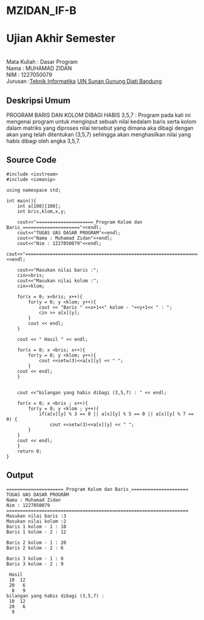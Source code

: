 # MZIDAN_IF-B
# Ujian Akhir Semester 
<br>Mata Kuliah 	: Dasar Program
<br> Nama		: MUHAMAD ZIDAN
<br>NIM		:	1227050079
<br>Jurusan		:[Teknik Informatika](http://if.uinsgd.ac.id/) [UIN Sunan Gunung Djati Bandung](https://uinsgd.ac.id/) 

## Deskripsi Umum
PROGRAM BARIS DAN KOLOM DIBAGI HABIS 3,5,7 :
Program pada kali ini mengenai program untuk menginput sebuah nilai kedalam baris serta kolom dalam matriks yang diproses nilai tersebut yang dimana
aka dibagi dengan akan yang telah ditentukan (3,5,7) sehingga akan menghasilkan nilai yang habis dibagi oleh angka 3,5,7.
## Source Code
```
#include <iostream>
#include <iomanip>

using namespace std;

int main(){
	int a[100][100];
	int bris,klom,x,y;
	
	cout<<"=====================_Program Kolom dan Baris_====================="<<endl;
	cout<<"TUGAS UAS DASAR PROGRAM"<<endl;
	cout<<"Nama : Muhamad Zidan"<<endl;
	cout<<"Nim : 1227050079"<<endl;
	cout<<"==================================================================="<<endl;

	cout<<"Masukan nilai baris :";
	cin>>bris;
	cout<<"Masukan nilai kolom :";
	cin>>klom;
	
	for(x = 0; x<bris; x++){
     	for(y = 0; y <klom; y++){
            cout << "Baris " <<x+1<<" kolom - "<<y+1<< " : ";
            cin >> a[x][y];
        }
        cout << endl;
    }

    cout << " Hasil " << endl;

    for(x = 0; x <bris; x++){
    	for(y = 0; y <klom; y++){
        	cout <<setw(3)<<a[x][y] << " ";
    	}
    cout << endl;
    }
    
    
    cout <<"bilangan yang habis dibagi (3,5,7) : " << endl;

    for(x = 0; x <bris ; x++){
     	for(y = 0; y <klom ; y++){
      		if(a[x][y] % 3 == 0 || a[x][y] % 5 == 0 || a[x][y] % 7 == 0) {
        		cout <<setw(3)<<a[x][y] << " ";
        }
    }
    cout << endl;
    }
    return 0;
}
```
## Output
```
=====================_Program Kolom dan Baris_=====================
TUGAS UAS DASAR PROGRAM
Nama : Muhamad Zidan
Nim : 1227050079
===================================================================
Masukan nilai baris :3
Masukan nilai kolom :2
Baris 1 kolom - 1 : 10
Baris 1 kolom - 2 : 12

Baris 2 kolom - 1 : 20
Baris 2 kolom - 2 : 6

Baris 3 kolom - 1 : 8
Baris 3 kolom - 2 : 9

 Hasil
 10  12
 20   6
  8   9
bilangan yang habis dibagi (3,5,7) :
 10  12
 20   6
  9
```
